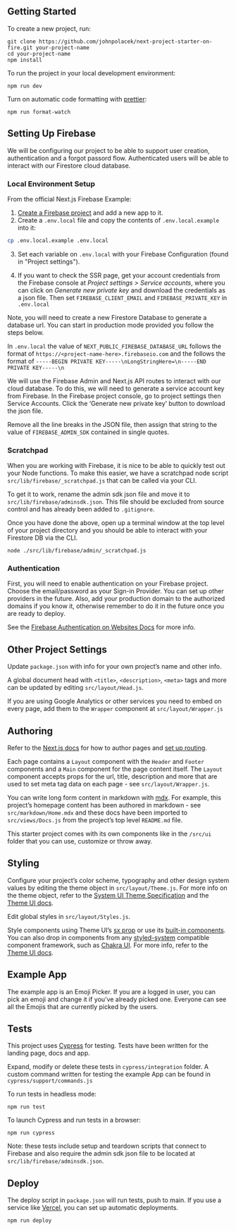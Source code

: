 ## Getting Started

To create a new project, run:

```
git clone https://github.com/johnpolacek/next-project-starter-on-fire.git your-project-name
cd your-project-name
npm install
```

To run the project in your local development environment:

```
npm run dev
```

Turn on automatic code formatting with [prettier](https://prettier.io/):

```
npm run format-watch
```

## Setting Up Firebase

We will be configuring our project to be able to support user creation, authentication and a forgot passord flow. Authenticated users will be able to interact with our Firestore cloud database.

### Local Environment Setup

From the official Next.js Firebase Example:

1. [Create a Firebase project](https://console.firebase.google.com/u/0/) and add a new app to it.
2. Create a `.env.local` file and copy the contents of `.env.local.example` into it:

```bash
cp .env.local.example .env.local
```

3. Set each variable on `.env.local` with your Firebase Configuration (found in "Project settings").

4. If you want to check the SSR page, get your account credentials from the Firebase console at _Project settings > Service accounts_, where you can click on _Generate new private key_ and download the credentials as a json file. Then set `FIREBASE_CLIENT_EMAIL` and `FIREBASE_PRIVATE_KEY` in `.env.local`

Note, you will need to create a new Firestore Database to generate a database url. You can start in production mode provided you follow the steps below.

In `.env.local` the value of `NEXT_PUBLIC_FIREBASE_DATABASE_URL` follows the format of `https://<project-name-here>.firebaseio.com` and the follows the format of `-----BEGIN PRIVATE KEY-----\nLongStringHere=\n-----END PRIVATE KEY-----\n`

We will use the Firebase Admin and Next.js API routes to interact with our cloud database. To do this, we will need to generate a service account key from Firebase. In the Firebase project console, go to project settings then Service Accounts. Click the ‘Generate new private key’ button to download the json file. 

Remove all the line breaks in the JSON file, then assign that string to the value of `FIREBASE_ADMIN_SDK` contained in single quotes.

### Scratchpad

When you are working with Firebase, it is nice to be able to quickly test out your Node functions. To make this easier, we have a scratchpad node script `src/lib/firebase/_scratchpad.js` that can be called via your CLI.

To get it to work, rename the admin sdk json file and move it to `src/lib/firebase/adminsdk.json`. This file should be excluded from source control and has already been added to `.gitignore`.

Once you have done the above, open up a terminal window at the top level of your project directory and you should be able to interact with your Firestore DB via the CLI.

```
node ./src/lib/firebase/admin/_scratchpad.js
```

### Authentication

First, you will need to enable authentication on your Firebase project. Choose the email/password as your Sign-in Provider. You can set up other providers in the future. Also, add your production domain to the authorized domains if you know it, otherwise remember to do it in the future once you are ready to deploy.

See the [Firebase Authentication on Websites Docs](https://firebase.google.com/docs/auth/web/start#web-version-9) for more info.


## Other Project Settings

Update `package.json` with info for your own project’s name and other info.

A global document head with `<title>`, `<description>`, `<meta>` tags and more can be updated by editing `src/layout/Head.js`.

If you are using Google Analytics or other services you need to embed on every page, add them to the `Wrapper` component at `src/layout/Wrapper.js`

## Authoring

Refer to the [Next.js docs](https://nextjs.org/docs/basic-features/pages) for how to author pages and [set up routing](https://nextjs.org/docs/routing/introduction).

Each page contains a `Layout` component with the `Header` and `Footer` components and a `Main` component for the page content itself. The `Layout` component accepts props for the url, title, description and more that are used to set meta tag data on each page - see `src/layout/Wrapper.js`.

You can write long form content in markdown with [mdx](https://mdxjs.com/). For example, this project’s homepage content has been authored in markdown - see `src/markdown/Home.mdx` and these docs have been imported to `src/views/Docs.js` from the project’s top level `README.md` file.

This starter project comes with its own components like in the `/src/ui` folder that you can use, customize or throw away.


## Styling

Configure your project’s color scheme, typography and other design system values by editing the theme object in `src/layout/Theme.js`. For more info on the theme object, refer to the [System UI Theme Specification](https://system-ui.com/theme/) and the [Theme UI docs](https://theme-ui.com/theming).

Edit global styles in `src/layout/Styles.js`.

Style components using Theme UI’s [sx prop](https://theme-ui.com/sx-prop) or use its [built-in components](https://theme-ui.com/components). You can also drop in components from any [styled-system](https://styled-system.com/) compatible component framework, such as [Chakra UI](https://chakra-ui.com/). For more info, refer to the [Theme UI docs](https://theme-ui.com/theming).

## Example App

The example app is an Emoji Picker. If you are a logged in user, you can pick an emoji and change it if you’ve already picked one. Everyone can see all the Emojis that are currently picked by the users.

## Tests

This project uses [Cypress](https://www.cypress.io/) for testing. Tests have been written for the landing page, docs and app.

Expand, modify or delete these tests in `cypress/integration` folder. A custom command written for testing the example App can be found in `cypress/support/commands.js`

To run tests in headless mode:

```
npm run test
```

To launch Cypress and run tests in a browser:
```
npm run cypress
```

Note: these tests include setup and teardown scripts that connect to Firebase and also require the admin sdk json file to be located at `src/lib/firebase/adminsdk.json`.


## Deploy

The deploy script in `package.json` will run tests, push to main. If you use a service like [Vercel](https://vercel.com), you can set up automatic deployments.

```
npm run deploy
```